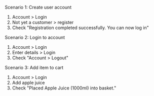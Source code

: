 Scenario 1: Create user account
1. Account >  Login
2. Not yet a customer > register
3. Check "Registration completed successfully. You can now log in"

Scenario 2: Login to account
1. Account > Login
2. Enter details > Login
3. Check "Account > Logout"

Scenario 3: Add item to cart
1. Account > Login
2. Add apple juice
3. Check "Placed Apple Juice (1000ml) into basket."